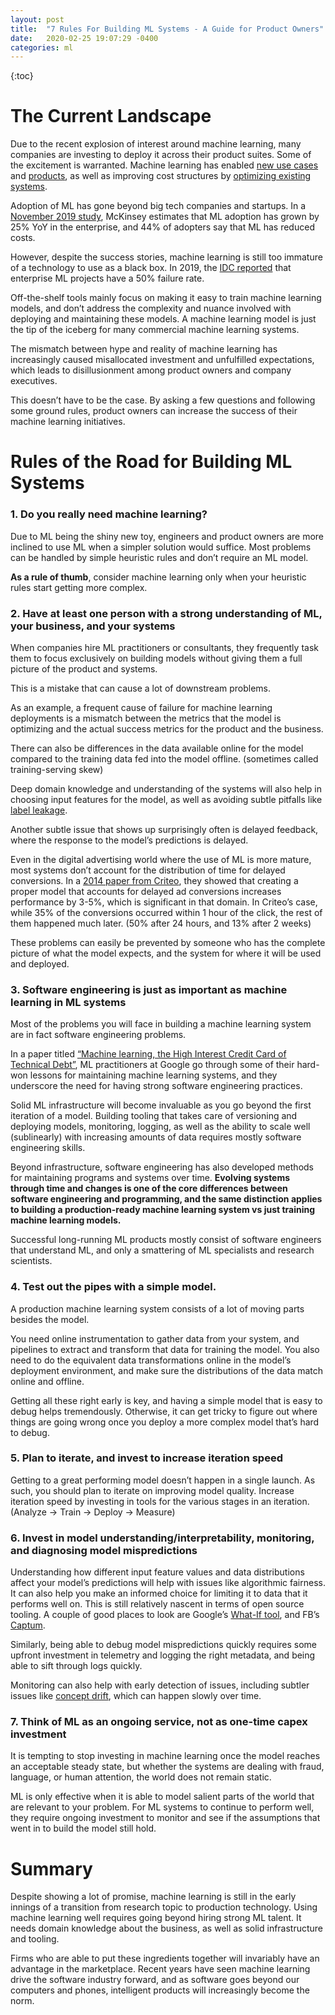 ```yaml
---
layout: post
title:  "7 Rules For Building ML Systems - A Guide for Product Owners"
date:   2020-02-25 19:07:29 -0400
categories: ml
---
```


{:toc}

# The Current Landscape

Due to the recent explosion of interest around machine learning, many companies are investing to deploy it across their product suites.
Some of the excitement is warranted. Machine learning has enabled [new use cases](https://www.youtube.com/watch?v=AtFZv-IuVwQ) and [products](https://ai.facebook.com/blog/facebook-ai-year-in-review-2019/), as well as improving cost structures by [optimizing existing systems](https://www.datacenterknowledge.com/google-alphabet/google-switching-self-driving-data-center-management-system). 

Adoption of ML has gone beyond big tech companies and startups. In a [November 2019 study](https://www.mckinsey.com/featured-insights/artificial-intelligence/global-ai-survey-ai-proves-its-worth-but-few-scale-impact), McKinsey estimates that ML adoption has grown by 25% YoY in the enterprise, and 44% of adopters say that ML has reduced costs.

However, despite the success stories, machine learning is still too immature of a technology to use as a black box. In 2019, the [IDC reported](https://www.businesswire.com/news/home/20190708005039/en/) that enterprise ML projects have a 50% failure rate.

Off-the-shelf tools mainly focus on making it easy to train machine learning models, and don’t address the complexity and nuance involved with deploying and maintaining these models. A machine learning model is just the tip of the iceberg for many commercial machine learning systems. 

The mismatch between hype and reality of machine learning has increasingly caused misallocated investment and unfulfilled expectations, which leads to disillusionment among product owners and company executives.

This doesn’t have to be the case. By asking a few questions and following some ground rules, product owners can increase the success of their machine learning initiatives.


# Rules of the Road for Building ML Systems

### 1. Do you really need machine learning?

Due to ML being the shiny new toy, engineers and product owners are more inclined to use ML when a simpler solution would suffice.
Most problems can be handled by simple heuristic rules and don’t require an ML model.

**As a rule of thumb**, consider machine learning only when your heuristic rules start getting more complex.

### 2. Have at least one person with a strong understanding of ML, your business, and your systems

When companies hire ML practitioners or consultants, they frequently task them to focus exclusively on building models without giving them a full picture of the product and systems.

This is a mistake that can cause a lot of downstream problems.

As an example, a frequent cause of failure for machine learning deployments is a mismatch between the metrics that the model is optimizing and the actual success metrics for the product and the business.

There can also be differences in the data available online for the model compared to the training data fed into the model offline. (sometimes called training-serving skew)

Deep domain knowledge and understanding of the systems will also help in choosing input features for the model, as well as avoiding subtle pitfalls like [label leakage](https://www.kaggle.com/dansbecker/data-leakage).

Another subtle issue that shows up surprisingly often is delayed feedback, where the response to the model’s predictions is delayed.

Even in the digital advertising world where the use of ML is more mature, most systems don’t account for the distribution of time for delayed conversions. In a [2014 paper from Criteo](http://olivier.chapelle.cc/pub/delayedConv.pdf), they showed that creating a proper model that accounts for delayed ad conversions increases performance by 3-5%, which is significant in that domain. In Criteo’s case, while 35% of the conversions occurred within 1 hour of the click, the rest of them happened much later. (50% after 24 hours, and 13% after 2 weeks)

These problems can easily be prevented by someone who has the complete picture of what the model expects, and the system for where it will be used and deployed.

### 3. Software engineering is just as important as machine learning in ML systems

Most of the problems you will face in building a machine learning system are in fact software engineering problems.

In a paper titled [“Machine learning, the High Interest Credit Card of Technical Debt”](https://storage.googleapis.com/pub-tools-public-publication-data/pdf/43146.pdf), ML practitioners at Google go through some of their hard-won lessons for maintaining machine learning systems, and they underscore the need for having strong software engineering practices.

Solid ML infrastructure will become invaluable as you go beyond the first iteration of a model.
Building tooling that takes care of versioning and deploying models, monitoring, logging, as well as the ability to scale well (sublinearly) with increasing amounts of data requires mostly software engineering skills.

Beyond infrastructure, software engineering has also developed methods for maintaining programs and systems over time. **Evolving systems through time and changes is one of the core differences between software engineering and programming, and the same distinction applies to building a production-ready machine learning system vs just training machine learning models.**

Successful long-running ML products mostly consist of software engineers that understand ML, and only a smattering of ML specialists and research scientists.

### 4. Test out the pipes with a simple model.

A production machine learning system consists of a lot of moving parts besides the model.

You need online instrumentation to gather data from your system, and pipelines to extract and transform that data for training the model.
You also need to do the equivalent data transformations online in the model’s deployment environment, and make sure the distributions of the data match online and offline.

Getting all these right early is key, and having a simple model that is easy to debug helps tremendously. Otherwise, it can get tricky to figure out where things are going wrong once you deploy a more complex model that’s hard to debug.

### 5. Plan to iterate, and invest to increase iteration speed

Getting to a great performing model doesn’t happen in a single launch. As such, you should plan to iterate on improving model quality. Increase iteration speed by investing in tools for the various stages in an iteration. (Analyze -> Train -> Deploy -> Measure)

### 6. Invest in model understanding/interpretability, monitoring, and diagnosing model mispredictions

Understanding how different input feature values and data distributions affect your model’s predictions will help with issues like algorithmic fairness. It can also help you make an informed choice for limiting it to data that it performs well on.
This is still relatively nascent in terms of open source tooling. A couple of good places to look are Google’s [What-If tool](https://ai.googleblog.com/2018/09/the-what-if-tool-code-free-probing-of.html), and FB’s [Captum](https://captum.ai).

Similarly, being able to debug model mispredictions quickly requires some upfront investment in telemetry and logging the right metadata, and being able to sift through logs quickly.

Monitoring can also help with early detection of issues, including subtler issues like [concept drift](https://www.optimizely.com/optimization-glossary/aa-testing/), which can happen slowly over time.

### 7. Think of ML as an ongoing service, not as one-time capex investment

It is tempting to stop investing in machine learning once the model reaches an acceptable steady state, but whether the systems are dealing with fraud, language, or human attention, the world does not remain static.

ML is only effective when it is able to model salient parts of the world that are relevant to your problem. For ML systems to continue to perform well, they require ongoing investment to monitor and see if the assumptions that went in to build the model still hold.

# Summary

Despite showing a lot of promise, machine learning is still in the early innings of a transition from research topic to production technology. 
Using machine learning well requires going beyond hiring strong ML talent. It needs domain knowledge about the business, as well as solid infrastructure and tooling.

Firms who are able to put these ingredients together will invariably have an advantage in the marketplace. Recent years have seen machine learning drive the software industry forward, and as software goes beyond our computers and phones, intelligent products will increasingly become the norm.

